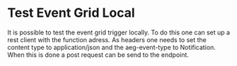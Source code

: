 # Test Event Grid Local

It is possible to test the event grid trigger locally. To do this one can set up a rest client with the function adress. As headers one needs to set the content type to application/json and the aeg-event-type to Notification. When this is done a post request can be send to the endpoint. 